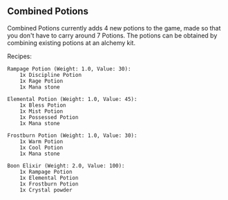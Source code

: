 ## Combined Potions

Combined Potions currently adds 4 new potions to the game, made so that you don't have to carry around 7 Potions.
The potions can be obtained by combining existing potions at an alchemy kit.

Recipes:

    Rampage Potion (Weight: 1.0, Value: 30):
        1x Discipline Potion
        1x Rage Potion
        1x Mana stone
    
    Elemental Potion (Weight: 1.0, Value: 45):
        1x Bless Potion
        1x Mist Potion
        1x Possessed Potion
        1x Mana stone
    
    Frostburn Potion (Weight: 1.0, Value: 30):
        1x Warm Potion
        1x Cool Potion
        1x Mana stone

    Boon Elixir (Weight: 2.0, Value: 100):
        1x Rampage Potion
        1x Elemental Potion
        1x Frostburn Potion
        1x Crystal powder

        
